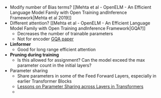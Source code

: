 


* Modify number of Bias terms? [[Mehta et al - OpenELM - An Efficient Language Model Family with Open Training andInference Framework|Mehta et al 2019]]
* Different attention? [[Mehta et al - OpenELM - An Efficient Language Model Family with Open Training andInference Framework|GQA?]]
	* Decreases the number of trainable parameters
	* Not for encoder [GQA paper](https://arxiv.org/pdf/2305.13245)
* **Linformer**
	* Good for long range efficient attention
* **Pruning during training**
	* Is this allowed for assignment? Can the model exceed the max parameter count in the initial layers?
* Parameter sharing
	* Share parameters in some of the Feed Forward Layers, especially in earlier Transformer Blocks
	* [Lessons on Parameter Sharing across Layers in Transformers](https://arxiv.org/pdf/2104.06022)
	* 